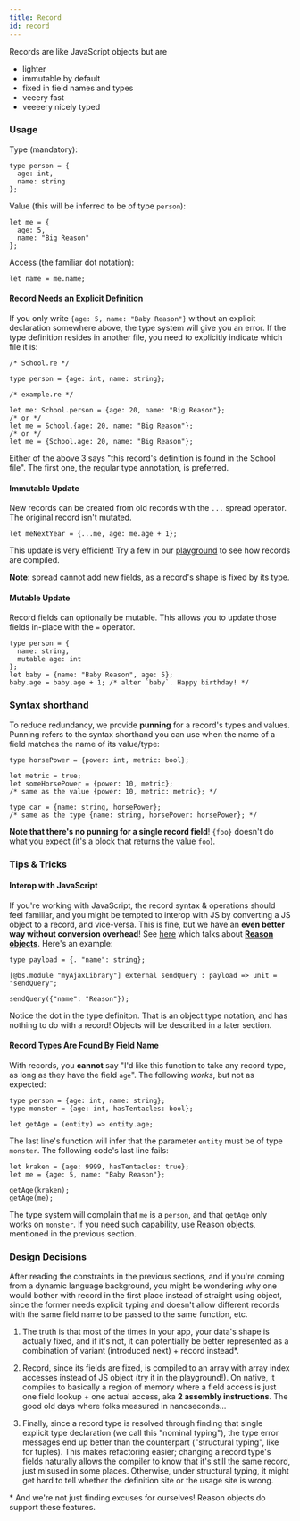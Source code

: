 ```yaml
---
title: Record
id: record
---
```


Records are like JavaScript objects but are

- lighter
- immutable by default
- fixed in field names and types
- veeery fast
- veeeery nicely typed

### Usage

Type (mandatory):

```reason
type person = {
  age: int,
  name: string
};
```

Value (this will be inferred to be of type `person`):

```reason
let me = {
  age: 5,
  name: "Big Reason"
};
```

Access (the familiar dot notation):

```reason
let name = me.name;
```

#### Record Needs an Explicit Definition

If you only write `{age: 5, name: "Baby Reason"}` without an explicit declaration somewhere above, the type system will give you an error. If the type definition resides in another file, you need to explicitly indicate which file it is:

```reason
/* School.re */

type person = {age: int, name: string};
```

```reason
/* example.re */

let me: School.person = {age: 20, name: "Big Reason"};
/* or */
let me = School.{age: 20, name: "Big Reason"};
/* or */
let me = {School.age: 20, name: "Big Reason"};
```

Either of the above 3 says "this record's definition is found in the School file". The first one, the regular type annotation, is preferred.

#### Immutable Update

New records can be created from old records with the `...` spread operator. The original record isn't mutated.

```reason
let meNextYear = {...me, age: me.age + 1};
```

This update is very efficient! Try a few in our [playground](/try) to see how records are compiled.

**Note**: spread cannot add new fields, as a record's shape is fixed by its type.

#### Mutable Update

Record fields can optionally be mutable. This allows you to update those fields in-place with the `=` operator.

```reason
type person = {
  name: string,
  mutable age: int
};
let baby = {name: "Baby Reason", age: 5};
baby.age = baby.age + 1; /* alter `baby`. Happy birthday! */
```

### Syntax shorthand

To reduce redundancy, we provide **punning** for a record's types and values. Punning refers to the syntax shorthand you can use when the name of a field matches the name of its value/type:

```reason
type horsePower = {power: int, metric: bool};

let metric = true;
let someHorsePower = {power: 10, metric};
/* same as the value {power: 10, metric: metric}; */

type car = {name: string, horsePower};
/* same as the type {name: string, horsePower: horsePower}; */
```

**Note that there's no punning for a single record field**! `{foo}` doesn't do what you expect (it's a block that returns the value `foo`).

### Tips & Tricks

#### Interop with JavaScript

If you're working with JavaScript, the record syntax & operations should feel familiar, and you might be tempted to interop with JS by converting a JS object to a record, and vice-versa. This is fine, but we have an **even better way without conversion overhead**! See [here](https://bucklescript.github.io/docs/en/object.html#object-as-record) which talks about **[Reason objects](/guide/language/object)**. Here's an example:

```reason
type payload = {. "name": string};

[@bs.module "myAjaxLibrary"] external sendQuery : payload => unit = "sendQuery";

sendQuery({"name": "Reason"});
```

Notice the dot in the type definiton. That is an object type notation, and has nothing to do with a record! Objects will be described in a later section.

#### Record Types Are Found By Field Name

With records, you **cannot** say "I'd like this function to take any record type, as long as they have the field `age`". The following _works_, but not as expected:

```reason
type person = {age: int, name: string};
type monster = {age: int, hasTentacles: bool};

let getAge = (entity) => entity.age;
```

The last line's function will infer that the parameter `entity` must be of type `monster`. The following code's last line fails:

```reason
let kraken = {age: 9999, hasTentacles: true};
let me = {age: 5, name: "Baby Reason"};

getAge(kraken);
getAge(me);
```

The type system will complain that `me` is a `person`, and that `getAge` only works on `monster`. If you need such capability, use Reason objects, mentioned in the previous section.

### Design Decisions

After reading the constraints in the previous sections, and if you're coming from a dynamic language background, you might be wondering why one would bother with record in the first place instead of straight using object, since the former needs explicit typing and doesn't allow different records with the same field name to be passed to the same function, etc.

1. The truth is that most of the times in your app, your data's shape is actually fixed, and if it's not, it can potentially be better represented as a combination of variant (introduced next) + record instead*.

2. Record, since its fields are fixed, is compiled to an array with array index accesses instead of JS object (try it in the playground!). On native, it compiles to basically a region of memory where a field access is just one field lookup + one actual access, aka **2 assembly instructions**. The good old days where folks measured in nanoseconds...

<!--TODO: sharable playground  -->

3. Finally, since a record type is resolved through finding that single explicit type declaration (we call this "nominal typing"), the type error messages end up better than the counterpart ("structural typing", like for tuples). This makes refactoring easier; changing a record type's fields naturally allows the compiler to know that it's still the same record, just misused in some places. Otherwise, under structural typing, it might get hard to tell whether the definition site or the usage site is wrong.

\* And we're not just finding excuses for ourselves! Reason objects do support these features.
